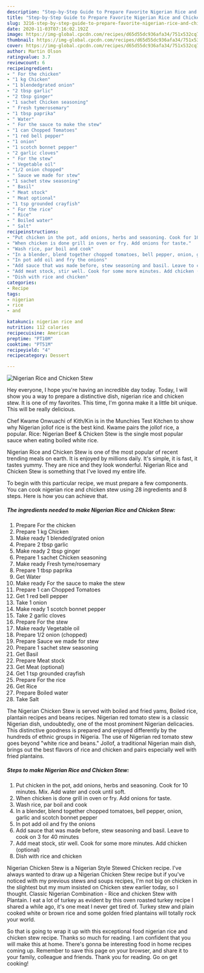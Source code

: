 ```yaml
---
description: "Step-by-Step Guide to Prepare Favorite Nigerian Rice and Chicken Stew"
title: "Step-by-Step Guide to Prepare Favorite Nigerian Rice and Chicken Stew"
slug: 3216-step-by-step-guide-to-prepare-favorite-nigerian-rice-and-chicken-stew
date: 2020-11-03T07:16:02.192Z
image: https://img-global.cpcdn.com/recipes/d65d55dc936afa34/751x532cq70/nigerian-rice-and-chicken-stew-recipe-main-photo.jpg
thumbnail: https://img-global.cpcdn.com/recipes/d65d55dc936afa34/751x532cq70/nigerian-rice-and-chicken-stew-recipe-main-photo.jpg
cover: https://img-global.cpcdn.com/recipes/d65d55dc936afa34/751x532cq70/nigerian-rice-and-chicken-stew-recipe-main-photo.jpg
author: Martin Olson
ratingvalue: 3.7
reviewcount: 6
recipeingredient:
- " For the chicken"
- "1 kg Chicken"
- "1 blendedgrated onion"
- "2 tbsp garlic"
- "2 tbsp ginger"
- "1 sachet Chicken seasoning"
- " Fresh tymerosemary"
- "1 tbsp paprika"
- " Water"
- " For the sauce to make the stew"
- "1 can Chopped Tomatoes"
- "1 red bell pepper"
- "1 onion"
- "1 scotch bonnet pepper"
- "2 garlic cloves"
- " For the stew"
- " Vegetable oil"
- "1/2 onion chopped"
- " Sauce we made for stew"
- "1 sachet stew seasoning"
- " Basil"
- " Meat stock"
- " Meat optional"
- "1 tsp grounded crayfish"
- " For the rice"
- " Rice"
- " Boiled water"
- " Salt"
recipeinstructions:
- "Put chicken in the pot, add onions, herbs and seasoning. Cook for 10 minutes. Mix. Add water and cook until soft."
- "When chicken is done grill in oven or fry. Add onions for taste."
- "Wash rice, par boil and cook"
- "In a blender, blend together chopped tomatoes, bell pepper, onion, garlic and scotch bonnet pepper"
- "In pot add oil and fry the onions"
- "Add sauce that was made before, stew seasoning and basil. Leave to cook on 3 for 40 minutes"
- "Add meat stock, stir well. Cook for some more minutes. Add chicken (optional)"
- "Dish with rice and chicken"
categories:
- Recipe
tags:
- nigerian
- rice
- and

katakunci: nigerian rice and 
nutrition: 112 calories
recipecuisine: American
preptime: "PT10M"
cooktime: "PT51M"
recipeyield: "4"
recipecategory: Dessert

---
```



![Nigerian Rice and Chicken Stew](https://img-global.cpcdn.com/recipes/d65d55dc936afa34/751x532cq70/nigerian-rice-and-chicken-stew-recipe-main-photo.jpg)

Hey everyone, I hope you're having an incredible day today. Today, I will show you a way to prepare a distinctive dish, nigerian rice and chicken stew. It is one of my favorites. This time, I'm gonna make it a little bit unique. This will be really delicious.

Chef Kwame Onwuachi of Kith/Kin is in the Munchies Test Kitchen to show why Nigerian jollof rice is the best kind. Kwame pairs the jollof rice, a popular. Rice: Nigerian Beef &amp; Chicken Stew is the single most popular sauce when eating boiled white rice.

Nigerian Rice and Chicken Stew is one of the most popular of recent trending meals on earth. It is enjoyed by millions daily. It's simple, it is fast, it tastes yummy. They are nice and they look wonderful. Nigerian Rice and Chicken Stew is something that I've loved my entire life.


To begin with this particular recipe, we must prepare a few components. You can cook nigerian rice and chicken stew using 28 ingredients and 8 steps. Here is how you can achieve that.

<!--inarticleads1-->

##### The ingredients needed to make Nigerian Rice and Chicken Stew:

1. Prepare  For the chicken
1. Prepare 1 kg Chicken
1. Make ready 1 blended/grated onion
1. Prepare 2 tbsp garlic
1. Make ready 2 tbsp ginger
1. Prepare 1 sachet Chicken seasoning
1. Make ready  Fresh tyme/rosemary
1. Prepare 1 tbsp paprika
1. Get  Water
1. Make ready  For the sauce to make the stew
1. Prepare 1 can Chopped Tomatoes
1. Get 1 red bell pepper
1. Take 1 onion
1. Make ready 1 scotch bonnet pepper
1. Take 2 garlic cloves
1. Prepare  For the stew
1. Make ready  Vegetable oil
1. Prepare 1/2 onion (chopped)
1. Prepare  Sauce we made for stew
1. Prepare 1 sachet stew seasoning
1. Get  Basil
1. Prepare  Meat stock
1. Get  Meat (optional)
1. Get 1 tsp grounded crayfish
1. Prepare  For the rice
1. Get  Rice
1. Prepare  Boiled water
1. Take  Salt


The Nigerian Chicken Stew is served with boiled and fried yams, Boiled rice, plantain recipes and beans recipes. Nigerian red tomato stew is a classic Nigerian dish, undoubtedly, one of the most prominent Nigerian delicacies. This distinctive goodness is prepared and enjoyed differently by the hundreds of ethnic groups in Nigeria. The use of Nigerian red tomato stew goes beyond &#34;white rice and beans.&#34; Jollof, a traditional Nigerian main dish, brings out the best flavors of rice and chicken and pairs especially well with fried plantains. 

<!--inarticleads2-->

##### Steps to make Nigerian Rice and Chicken Stew:

1. Put chicken in the pot, add onions, herbs and seasoning. Cook for 10 minutes. Mix. Add water and cook until soft.
1. When chicken is done grill in oven or fry. Add onions for taste.
1. Wash rice, par boil and cook
1. In a blender, blend together chopped tomatoes, bell pepper, onion, garlic and scotch bonnet pepper
1. In pot add oil and fry the onions
1. Add sauce that was made before, stew seasoning and basil. Leave to cook on 3 for 40 minutes
1. Add meat stock, stir well. Cook for some more minutes. Add chicken (optional)
1. Dish with rice and chicken


Nigerian Chicken Stew is a Nigerian Style Stewed Chicken recipe. I&#39;ve always wanted to draw up a Nigerian Chicken Stew recipe but if you&#39;ve noticed with my previous stews and soups recipes, I&#39;m not big on chicken in the slightest but my mum insisted on Chicken stew earlier today, so I thought. Classic Nigerian Combination - Rice and chicken Stew with Plantain. I eat a lot of turkey as evident by this oven roasted turkey recipe I shared a while ago, it&#39;s one meat I never get tired of. Turkey stew and plain cooked white or brown rice and some golden fried plantains will totally rock your world. 

So that is going to wrap it up with this exceptional food nigerian rice and chicken stew recipe. Thanks so much for reading. I am confident that you will make this at home. There's gonna be interesting food in home recipes coming up. Remember to save this page on your browser, and share it to your family, colleague and friends. Thank you for reading. Go on get cooking!
